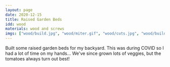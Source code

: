 ```yaml
---
layout: page
date: 2020-12-15
title: Raised Garden Beds
idd: wood
materials: wood and screws
imgs: ["wood/build.jpg", "wood/miter.gif", "wood/cuts.jpg", "wood/build3.jpg"]
---
```


Built some raised garden beds for my backyard. This was during COVID so I had a lot of time on my hands... We've since grown lots of veggies, but the tomatoes always turn out best!